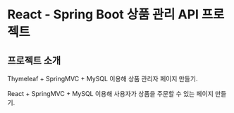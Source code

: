 # React - Spring Boot 상품 관리 API 프로젝트

## 프로젝트 소개

Thymeleaf + SpringMVC + MySQL 이용해 상품 관리자 페이지 만들기.

React + SpringMVC + MySQL 이용해 사용자가 상품을 주문할 수 있는 페이지 만들기.